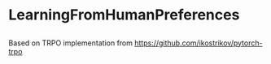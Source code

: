 # LearningFromHumanPreferences


##
Based on TRPO implementation from https://github.com/ikostrikov/pytorch-trpo
